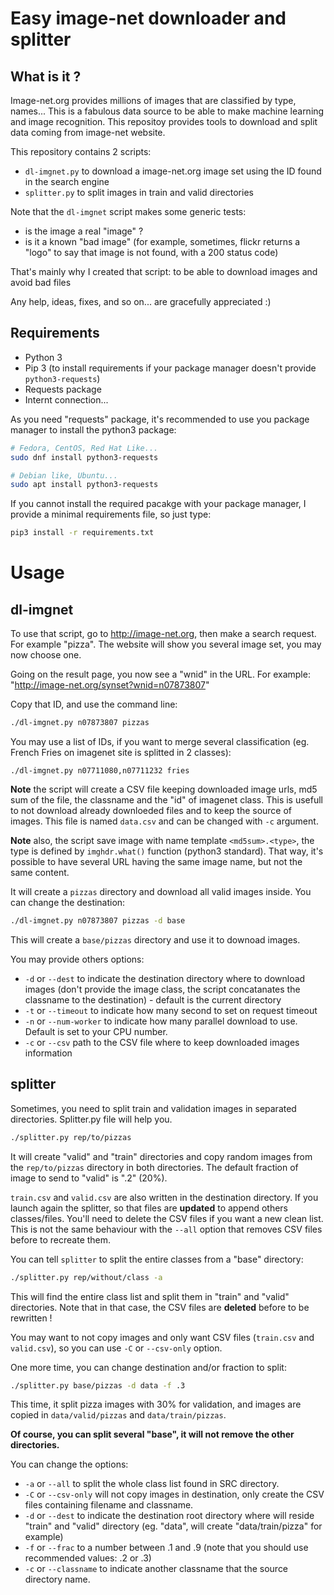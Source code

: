 # Easy image-net downloader and splitter

## What is it ?

Image-net.org provides millions of images that are classified by type, names... This is a fabulous data source to be able to make machine learning and image recognition. This repositoy provides tools to download and split data coming from image-net website.

This repository contains 2 scripts:

- `dl-imgnet.py` to download a image-net.org image set using the ID found in the search engine
- `splitter.py` to split images in train and valid directories

Note that the `dl-imgnet` script makes some generic tests:

- is the image a real "image" ?
- is it a known "bad image" (for example, sometimes, flickr returns a "logo" to say that image is not found, with a 200 status code)

That's mainly why I created that script: to be able to download images and avoid bad files

Any help, ideas, fixes, and so on... are gracefully appreciated :)


## Requirements

- Python 3
- Pip 3 (to install requirements if your package manager doesn't provide `python3-requests`)
- Requests package
- Internt connection...

As you need "requests" package, it's recommended to use you package manager to install the python3 package:

```bash
# Fedora, CentOS, Red Hat Like...
sudo dnf install python3-requests

# Debian like, Ubuntu...
sudo apt install python3-requests
```

If you cannot install the required pacakge with your package manager, I provide a minimal requirements file, so just type:

```bash
pip3 install -r requirements.txt
```

# Usage

## dl-imgnet

To use that script, go to http://image-net.org, then make a search request. For example "pizza". The website will show you several image set, you may now choose one.

Going on the result page, you now see a "wnid" in the URL. For example: "http://image-net.org/synset?wnid=n07873807"

Copy that ID, and use the command line:

```bash
./dl-imgnet.py n07873807 pizzas
```

You may use a list of IDs, if you want to merge several classification (eg. French Fries on imagenet site is splitted in 2 classes):

```
./dl-imgnet.py n07711080,n07711232 fries
```

**Note** the script will create a CSV file keeping downloaded image urls, md5 sum of the file, the classname and the "id" of imagenet class. This is usefull to not download already downloeded files and to keep the source of images. This file is named `data.csv` and can be changed with `-c` argument.

**Note** also, the script save image with name template `<md5sum>.<type>`, the type is defined by `imghdr.what()` function (python3 standard). That way, it's possible to have several URL having the same image name, but not the same content.

It will create a `pizzas` directory and download all valid images inside. You can change the destination:

```bash
./dl-imgnet.py n07873807 pizzas -d base
```

This will create a `base/pizzas` directory and use it to downoad images.

You may provide others options:

- `-d` or `--dest` to indicate the destination directory where to download images (don't provide the image class, the script concatanates the classname to the destination) - default is the current directory
- `-t` or `--timeout` to indicate how many second to set on request timeout
- `-n` or `--num-worker` to indicate how many parallel download to use. Default is set to your CPU number.
- `-c` or `--csv` path to the CSV file where to keep downloaded images information

## splitter

Sometimes, you need to split train and validation images in separated directories. Splitter.py file will help you.

```bash
./splitter.py rep/to/pizzas 
```

It will create "valid" and "train" directories and copy random images from the `rep/to/pizzas` directory in both directories. The default fraction of image to send to "valid" is ".2" (20%).

`train.csv` and `valid.csv` are also written in the destination directory. If you launch again the splitter, so that files are **updated** to append others classes/files. You'll need to delete the CSV files if you want a new clean list. This is not the same behaviour with the `--all` option that removes CSV files before to recreate them.

You can tell `splitter` to split the entire classes from a "base" directory:

```bash
./splitter.py rep/without/class -a
```

This will find the entire class list and split them in "train" and "valid" directories. Note that in that case, the CSV files are **deleted** before to be rewritten !

You may want to not copy images and only want CSV files (`train.csv` and `valid.csv`), so you can use `-C` or `--csv-only` option.

One more time, you can change destination and/or fraction to split:

```bash
./splitter.py base/pizzas -d data -f .3
```

This time, it split pizza images with 30% for validation, and images are copied in `data/valid/pizzas` and `data/train/pizzas`.

**Of course, you can split several "base", it will not remove the other directories.**

You can change the options:

- `-a` or `--all` to split the whole class list found in SRC directory.
- `-C` or `--csv-only` will not copy images in destination, only create the CSV files containing filename and classname.
- `-d` or `--dest` to indicate the destination root directory where will reside "train" and "valid" directory (eg. "data", will create "data/train/pizza" for example)
- `-f` or `--frac` to a number between .1 and .9 (note that you should use recommended values: .2 or .3)
- `-c` or `--classname` to indicate another classname that the source directory name.
